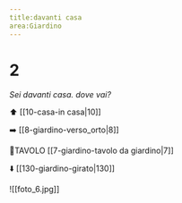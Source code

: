 ```yaml
---
title:davanti casa
area:Giardino
---
```

# 2
_Sei davanti casa.
dove vai?_

⬆︎ [[10-casa-in casa|10]]

➡️ [[8-giardino-verso_orto|8]]

👀TAVOLO [[7-giardino-tavolo da giardino|7]]

⬇️ [[130-giardino-girato|130]] 

![[foto_6.jpg]]
